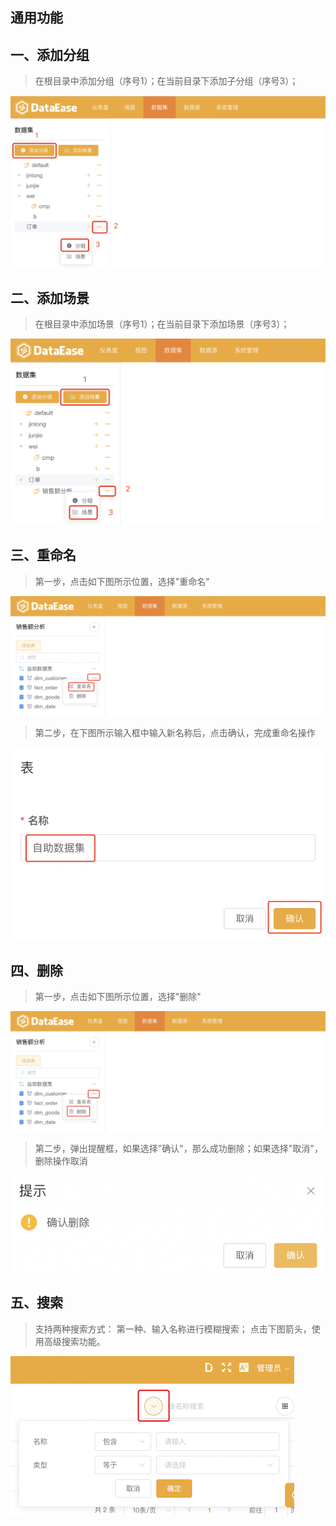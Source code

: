 ## 通用功能

## 一、添加分组
> 在根目录中添加分组（序号1）；在当前目录下添加子分组（序号3）；

![分组基础功能](../img/dataset_configuration/分组功能介绍.png)

## 二、添加场景
> 在根目录中添加场景（序号1）；在当前目录下添加场景（序号3）；

![场景基础功能](../img/dataset_configuration/场景功能介绍.png)
## 三、重命名
> 第一步，点击如下图所示位置，选择"重命名"

![重命名](../img/function_general/重命名入口.png)

> 第二步，在下图所示输入框中输入新名称后，点击确认，完成重命名操作

![重命名](../img/function_general/重命名.png)
## 四、删除
> 第一步，点击如下图所示位置，选择"删除"

![删除](../img/function_general/删除入口.png)

> 第二步，弹出提醒框，如果选择"确认"，那么成功删除；如果选择"取消"，删除操作取消

![删除](../img/function_general/删除.png)
## 五、搜索
> 支持两种搜索方式： 第一种、输入名称进行模糊搜索； 点击下图箭头，使用高级搜索功能。

![数据连接搜索](../img/datasource_configuration/搜索.png)




















